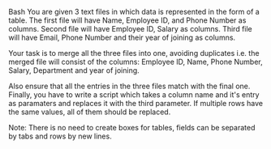 Bash
You are given 3 text files in which data is represented in the form of a table. The first file will have Name, Employee ID, and Phone Number as columns. Second file will have Employee ID, Salary as columns. Third file will have Email, Phone Number and their year of joining as columns.

Your task is to merge all the three files into one, avoiding duplicates i.e. the merged file will consist of the columns: Employee ID, Name, Phone Number, Salary, Department and year of joining.

Also ensure that all the entries in the three files match with the final one. Finally, you have to write a script which takes a column name and it's entry as paramaters and replaces it with the third parameter. If multiple rows have the same values, all of them should be replaced.

Note: There is no need to create boxes for tables, fields can be separated by tabs and rows by new lines.
